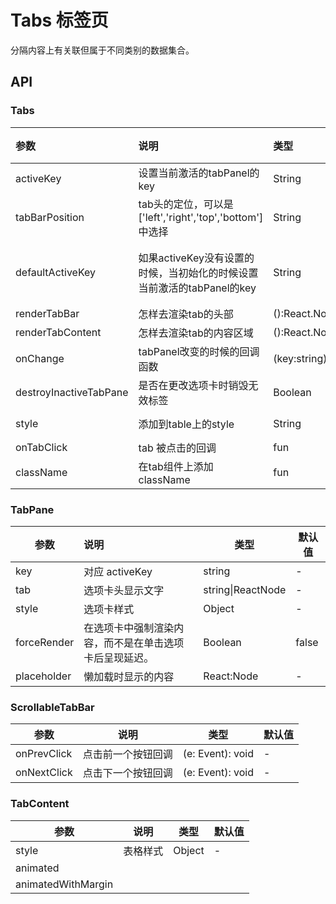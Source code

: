 # Tabs 标签页

分隔内容上有关联但属于不同类别的数据集合。

## API

### Tabs

| 参数                     | 说明                                       | 类型                | 默认值     |
| :--------------------- | :--------------------------------------- | :---------------- | :------ |
| activeKey              | 设置当前激活的tabPanel的key                      | String            | -       |
| tabBarPosition         | tab头的定位，可以是['left','right','top','bottom']中选择 | String            | -       |
| defaultActiveKey       | 如果activeKey没有设置的时候，当初始化的时候设置当前激活的tabPanel的key | String            | 默认激活第一个 |
| renderTabBar           | 怎样去渲染tab的头部                              | ():React.Node     | -       |
| renderTabContent       | 怎样去渲染tab的内容区域                            | ():React.Node     | -       |
| onChange               | tabPanel改变的时候的回调函数                       | (key:string):void | -       |
| destroyInactiveTabPane | 是否在更改选项卡时销毁无效标签                          | Boolean           | false   |
| style                  | 添加到table上的style                          | String            | u-tabs  |
| onTabClick             | tab 被点击的回调                               | fun               | -       |
| className              | 在tab组件上添加className                       | fun               | -       |

### TabPane

| 参数          | 说明                          | 类型                | 默认值   |
| ----------- | :-------------------------- | ----------------- | ----- |
| key         | 对应 activeKey                | string            | -     |
| tab         | 选项卡头显示文字                    | string\|ReactNode | -     |
| style       | 选项卡样式                       | Object            | -     |
| forceRender | 在选项卡中强制渲染内容，而不是在单击选项卡后呈现延迟。 | Boolean           | false |
| placeholder | 懒加载时显示的内容 | React:Node | - |

### ScrollableTabBar

| 参数          | 说明        | 类型               | 默认值  |
| ----------- | --------- | ---------------- | ---- |
| onPrevClick | 点击前一个按钮回调 | (e: Event): void | -    |
| onNextClick | 点击下一个按钮回调 | (e: Event): void | -    |

### TabContent

| 参数                 | 说明   | 类型     | 默认值  |
| ------------------ | ---- | ------ | ---- |
| style              | 表格样式 | Object | -    |
| animated           |      |        |      |
| animatedWithMargin |      |        |      |




